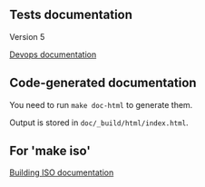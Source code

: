 Tests documentation
-------------------

Version 5

[Devops documentation](http://docs.fuel-infra.org/fuel-dev/devops.html)

Code-generated documentation
----------------------------

You need to run `make doc-html` to generate them.

Output is stored in `doc/_build/html/index.html`.


For 'make iso'
--------------

[Building ISO documentation](http://docs.fuel-infra.org/fuel-dev/develop/env.html#building-the-fuel-iso)

